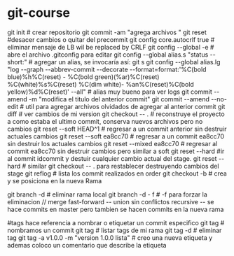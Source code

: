 # git-course

git init 			# crear repositorio
git commit -am "agrega archivos "
git reset <archivoQueNoQueremosIngresarAlcommit> #desacer cambios o quitar del precommit
git config core.autocrlf true # eliminar mensaje de LB wil be replaced by CRLF
git config --global -e # abre el archivo .gitconfig para editar
git config --global alias.s "status --short:" # agregar un alias, se invocaría así: git s
git config --global alias.lg "log --graph --abbrev-commit --decorate --format=format:'%C(bold blue)%h%C(reset) - %C(bold green)(%ar)%C(reset) %C(white)%s%C(reset) %C(dim white)- %an%C(reset)%C(bold yellow)%d%C(reset)' --all" # alias muy bueno para ver logs
git commit --amend -m "modifica el titulo del anterior commit"
git commit --amend --no-edit # util para agregar archivos olvidados de agregar al anterior commit
git diff # ver cambios de mi version
git checkout -- .  # reconstruye el proyecto a como estaba el ultimo commit, conserva nuevos archivos pero no cambios
git reset --soft HEAD^1 # regresar a un commit anterior sin destruir actuales cambios 
git reset --soft ea8cc70 # regresar a un commit ea8cc70 sin destruir los actuales cambios
git reset --mixed ea8cc70 # regresar al commit ea8cc70 sin destruir cambios pero similar a soft 
git reset --hard <idcommit> #ir al commit idcommit y destuir cualquier cambio actual del stage.
git reset --hard # similar git checkout -- . para restablecer destruyendo cambios del stage
git reflog # lista los commit realizados en order
git checkout -b <nuevaRama> # crea y se posiciona en la nueva Rama

git branch -d <nombreRama> # eliminar rama local
git branch -d <nombreRama> - f # -f para forzar la eliminacion 
// merge
fast-forward -- union sin conflictos
recursive -- se hace commits en master pero tambien se hacen commits en la nueva rama

#tags hace referencia a nombrar o etiquetar un commit especifico 
git tag <nombreTag> # nombramos un commit 
git tag # listar tags de mi rama
git tag -d <nombreTag> # eliminar tag
git tag -a v1.0.0 -m "version 1.0.0 lista" # creo una nueva etiqueta y ademas coloco un comentario que describe la etiqueta
